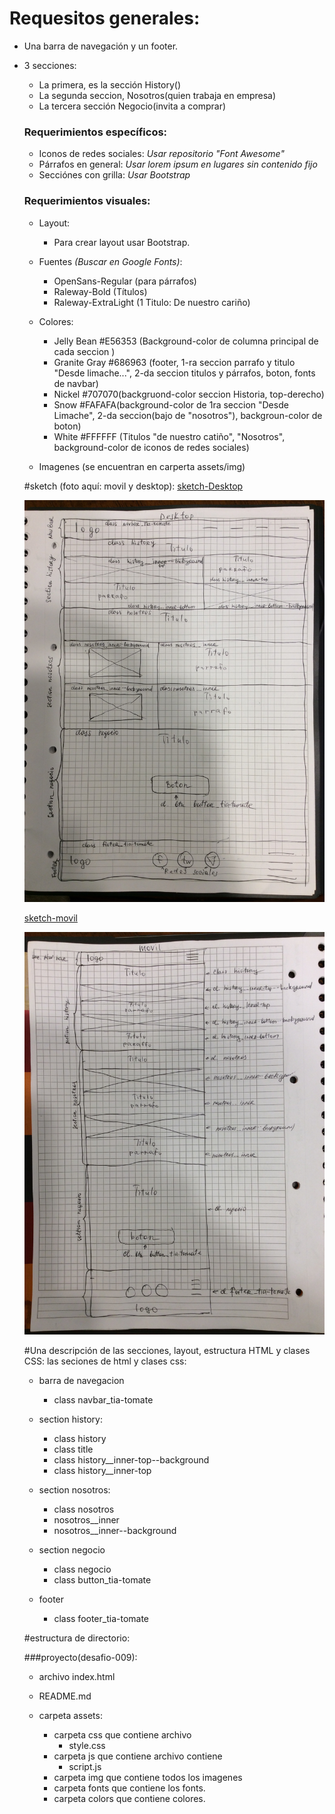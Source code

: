 # Requesitos generales:

  - Una barra de navegación y un footer.
  - 3 secciones:
      - La primera, es la sección History()
      - La segunda seccion, Nosotros(quien trabaja en empresa)
      - La tercera sección Negocio(invita a comprar)

      
    ### Requerimientos específicos:
       - Iconos de redes sociales: 
        *Usar repositorio "Font Awesome"*       
       - Párrafos en general: 
       *Usar lorem ipsum en lugares sin contenido fijo*
      - Secciónes con grilla:
        *Usar Bootstrap*
        
        
    ### Requerimientos visuales:
      - Layout:
     	 - Para crear layout usar Bootstrap.
     - Fuentes *(Buscar en Google Fonts)*:
       - OpenSans-Regular (para párrafos)
       - Raleway-Bold (Títulos)
       - Raleway-ExtraLight (1 Titulo: De nuestro cariño)
     - Colores:
       - Jelly Bean #E56353 (Background-color de columna principal de cada seccion )
       - Granite Gray #686963 (footer, 1-ra seccion parrafo y titulo "Desde limache...", 2-da seccion titulos y párrafos, boton, fonts de navbar)
       - Nickel #707070(backgruond-color seccion Historia, top-derecho)
       - Snow #FAFAFA(background-color de 1ra seccion "Desde Limache", 2-da seccion(bajo de "nosotros"), backgroun-color de boton)
       - White #FFFFFF (Titulos "de nuestro catiño", "Nosotros", background-color de iconos de redes sociales)
      
     - Imagenes (se encuentran en carperta assets/img)

     
    #sketch (foto aquí: movil y desktop):
    [sketch-Desktop](assets/img/sketch-desktop.jpg)
    
    ![sketch-Desktop](assets/img/sketch-desktop.jpg)
    
    [sketch-movil](assets/img/sketch-movil.jpg)
    
    ![sketch-movil](assets/img/sketch-movil.jpg)
    
    #Una descripción de las secciones, layout, estructura HTML y clases CSS:
       las seciones de html y clases css:
    
    - barra de navegacion
        - class navbar_tia-tomate
        
       
    - section history:
        - class history
        - class title
        - class history__inner-top--background
        - class history__inner-top
    - section nosotros:
        - class nosotros
        - nosotros__inner
        - nosotros__inner--background
    - section negocio
        - class negocio
        - class button_tia-tomate 
    - footer
       - class footer_tia-tomate
       
    
     
     
    #estructura de directorio:
     
    ###proyecto(desafio-009):
     
     
       - archivo index.html
       - README.md
       - carpeta assets:
       
          - carpeta css que contiene archivo
              - style.css
          - carpeta js que contiene archivo contiene
              - script.js  
          - carpeta img que contiene todos los imagenes
          - carpeta fonts que contiene los fonts.
          - carpeta colors que contiene colores.

          
   
    
     
     
    